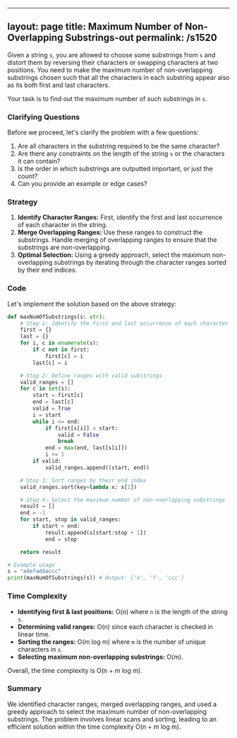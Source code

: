 
---
layout: page
title:  Maximum Number of Non-Overlapping Substrings-out
permalink: /s1520
---
Given a string `s`, you are allowed to choose some substrings from `s` and distort them by reversing their characters or swapping characters at two positions. You need to make the maximum number of non-overlapping substrings chosen such that all the characters in each substring appear also as its both first and last characters.

Your task is to find out the maximum number of such substrings in `s`.

### Clarifying Questions
Before we proceed, let's clarify the problem with a few questions:
1. Are all characters in the substring required to be the same character?
2. Are there any constraints on the length of the string `s` or the characters it can contain?
3. Is the order in which substrings are outputted important, or just the count?
4. Can you provide an example or edge cases?

### Strategy
1. **Identify Character Ranges:** First, identify the first and last occurrence of each character in the string.
2. **Merge Overlapping Ranges:** Use these ranges to construct the substrings. Handle merging of overlapping ranges to ensure that the substrings are non-overlapping.
3. **Optimal Selection:** Using a greedy approach, select the maximum non-overlapping substrings by iterating through the character ranges sorted by their end indices.

### Code
Let's implement the solution based on the above strategy:

```python
def maxNumOfSubstrings(s: str):
    # Step 1: Identify the first and last occurrence of each character
    first = {}
    last = {}
    for i, c in enumerate(s):
        if c not in first:
            first[c] = i
        last[c] = i

    # Step 2: Define ranges with valid substrings
    valid_ranges = []
    for c in set(s):
        start = first[c]
        end = last[c]
        valid = True
        i = start
        while i <= end:
            if first[s[i]] < start:
                valid = False
                break
            end = max(end, last[s[i]])
            i += 1
        if valid:
            valid_ranges.append((start, end))

    # Step 3: Sort ranges by their end index
    valid_ranges.sort(key=lambda x: x[1])

    # Step 4: Select the maximum number of non-overlapping substrings
    result = []
    end = -1
    for start, stop in valid_ranges:
        if start > end:
            result.append(s[start:stop + 1])
            end = stop

    return result

# Example usage
s = "adefaddaccc"
print(maxNumOfSubstrings(s)) # Output: ['e', 'f', 'ccc']
```

### Time Complexity
- **Identifying first & last positions:** O(n) where `n` is the length of the string `s`.
- **Determining valid ranges:** O(n) since each character is checked in linear time.
- **Sorting the ranges:** O(m log m) where `m` is the number of unique characters in `s`.
- **Selecting maximum non-overlapping substrings:** O(m).

Overall, the time complexity is O(n + m log m).

### Summary
We identified character ranges, merged overlapping ranges, and used a greedy approach to select the maximum number of non-overlapping substrings. The problem involves linear scans and sorting, leading to an efficient solution within the time complexity O(n + m log m).